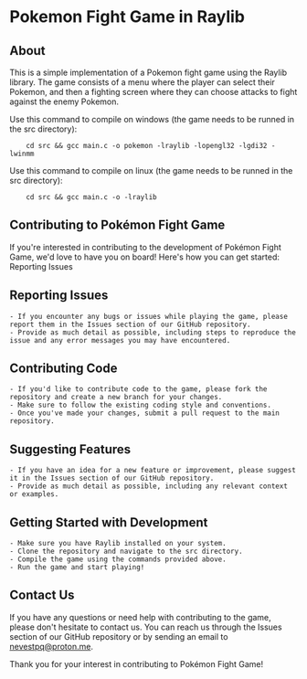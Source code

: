 # Pokemon Fight Game in Raylib

## About

This is a simple implementation of a Pokemon fight game using the Raylib library. The game consists of a menu where the player can select their Pokemon, and then a fighting screen where they can choose attacks to fight against the enemy Pokemon.

Use this command to compile on windows (the game needs to be runned in the src directory):

````
    cd src && gcc main.c -o pokemon -lraylib -lopengl32 -lgdi32 -lwinmm
````

Use this command to compile on linux (the game needs to be runned in the src directory):

````
    cd src && gcc main.c -o -lraylib 
````

## Contributing to Pokémon Fight Game

If you're interested in contributing to the development of Pokémon Fight Game, we'd love to have you on board! Here's how you can get started:
Reporting Issues

## Reporting Issues
    - If you encounter any bugs or issues while playing the game, please report them in the Issues section of our GitHub repository.
    - Provide as much detail as possible, including steps to reproduce the issue and any error messages you may have encountered.

## Contributing Code

    - If you'd like to contribute code to the game, please fork the repository and create a new branch for your changes.
    - Make sure to follow the existing coding style and conventions.
    - Once you've made your changes, submit a pull request to the main repository.

## Suggesting Features

    - If you have an idea for a new feature or improvement, please suggest it in the Issues section of our GitHub repository.
    - Provide as much detail as possible, including any relevant context or examples.

## Getting Started with Development

    - Make sure you have Raylib installed on your system.
    - Clone the repository and navigate to the src directory.
    - Compile the game using the commands provided above.
    - Run the game and start playing!

## Contact Us

If you have any questions or need help with contributing to the game, please don't hesitate to contact us. You can reach us through the Issues section of our GitHub repository or by sending an email to nevestpq@proton.me.

Thank you for your interest in contributing to Pokémon Fight Game!